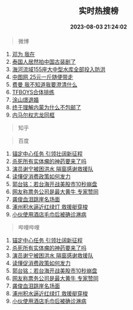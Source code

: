 <div align="center"><h2>实时热搜榜</h2><h4>2023-08-03 21:24:02</h4></div>

> 微博  

1. [邓为 我在](https://s.weibo.com/weibo?q=%E9%82%93%E4%B8%BA%20%E6%88%91%E5%9C%A8&t=31&band_rank=1&Refer=top)<br />
2. [泰国人居然拍中国古装剧了](https://s.weibo.com/weibo?q=%23%E6%B3%B0%E5%9B%BD%E4%BA%BA%E5%B1%85%E7%84%B6%E6%8B%8D%E4%B8%AD%E5%9B%BD%E5%8F%A4%E8%A3%85%E5%89%A7%E4%BA%86%23&t=31&band_rank=2&Refer=top)<br />
3. [海河流域155座大中型水库全部投入防洪](https://s.weibo.com/weibo?q=%23%E6%B5%B7%E6%B2%B3%E6%B5%81%E5%9F%9F155%E5%BA%A7%E5%A4%A7%E4%B8%AD%E5%9E%8B%E6%B0%B4%E5%BA%93%E5%85%A8%E9%83%A8%E6%8A%95%E5%85%A5%E9%98%B2%E6%B4%AA%23&t=31&band_rank=3&Refer=top)<br />
4. [中图网 25元一斤随便带走](https://s.weibo.com/weibo?q=%E4%B8%AD%E5%9B%BE%E7%BD%91%2025%E5%85%83%E4%B8%80%E6%96%A4%E9%9A%8F%E4%BE%BF%E5%B8%A6%E8%B5%B0&t=31&band_rank=4&Refer=top)<br />
5. [费曼 我不知道我要澄清什么](https://s.weibo.com/weibo?q=%E8%B4%B9%E6%9B%BC%20%E6%88%91%E4%B8%8D%E7%9F%A5%E9%81%93%E6%88%91%E8%A6%81%E6%BE%84%E6%B8%85%E4%BB%80%E4%B9%88&t=31&band_rank=5&Refer=top)<br />
6. [TFBOYS合体排练](https://s.weibo.com/weibo?q=%23TFBOYS%E5%90%88%E4%BD%93%E6%8E%92%E7%BB%83%23&t=31&band_rank=6&Refer=top)<br />
7. [涂山璟退婚](https://s.weibo.com/weibo?q=%23%E6%B6%82%E5%B1%B1%E7%92%9F%E9%80%80%E5%A9%9A%23&t=31&band_rank=7&Refer=top)<br />
8. [终于理解内蒙为什么不包邮了](https://s.weibo.com/weibo?q=%23%E7%BB%88%E4%BA%8E%E7%90%86%E8%A7%A3%E5%86%85%E8%92%99%E4%B8%BA%E4%BB%80%E4%B9%88%E4%B8%8D%E5%8C%85%E9%82%AE%E4%BA%86%23&t=31&band_rank=8&Refer=top)<br />
9. [内马尔权志龙同框](https://s.weibo.com/weibo?q=%23%E5%86%85%E9%A9%AC%E5%B0%94%E6%9D%83%E5%BF%97%E9%BE%99%E5%90%8C%E6%A1%86%23&t=31&band_rank=9&Refer=top)<br />

> 知乎  


> 百度  

1. [锚定中心任务 引领壮阔新征程](https://www.baidu.com/s?wd=%E9%94%9A%E5%AE%9A%E4%B8%AD%E5%BF%83%E4%BB%BB%E5%8A%A1+%E5%BC%95%E9%A2%86%E5%A3%AE%E9%98%94%E6%96%B0%E5%BE%81%E7%A8%8B&sa=fyb_news&rsv_dl=fyb_news)<br />
2. [杀死所有实体瘤的神药要来了吗](https://www.baidu.com/s?wd=%E6%9D%80%E6%AD%BB%E6%89%80%E6%9C%89%E5%AE%9E%E4%BD%93%E7%98%A4%E7%9A%84%E7%A5%9E%E8%8D%AF%E8%A6%81%E6%9D%A5%E4%BA%86%E5%90%97&sa=fyb_news&rsv_dl=fyb_news)<br />
3. [演员谢宁被困洪水 隔窗感谢救援队](https://www.baidu.com/s?wd=%E6%BC%94%E5%91%98%E8%B0%A2%E5%AE%81%E8%A2%AB%E5%9B%B0%E6%B4%AA%E6%B0%B4+%E9%9A%94%E7%AA%97%E6%84%9F%E8%B0%A2%E6%95%91%E6%8F%B4%E9%98%9F&sa=fyb_news&rsv_dl=fyb_news)<br />
4. [读懂促消费政策如何发力](https://www.baidu.com/s?wd=%E8%AF%BB%E6%87%82%E4%BF%83%E6%B6%88%E8%B4%B9%E6%94%BF%E7%AD%96%E5%A6%82%E4%BD%95%E5%8F%91%E5%8A%9B&sa=fyb_news&rsv_dl=fyb_news)<br />
5. [郭台铭：若台海开战美股市10秒崩盘](https://www.baidu.com/s?wd=%E9%83%AD%E5%8F%B0%E9%93%AD%EF%BC%9A%E8%8B%A5%E5%8F%B0%E6%B5%B7%E5%BC%80%E6%88%98%E7%BE%8E%E8%82%A1%E5%B8%8210%E7%A7%92%E5%B4%A9%E7%9B%98&sa=fyb_news&rsv_dl=fyb_news)<br />
6. [网友称票务公司是最大黄牛 专家赞同](https://www.baidu.com/s?wd=%E7%BD%91%E5%8F%8B%E7%A7%B0%E7%A5%A8%E5%8A%A1%E5%85%AC%E5%8F%B8%E6%98%AF%E6%9C%80%E5%A4%A7%E9%BB%84%E7%89%9B+%E4%B8%93%E5%AE%B6%E8%B5%9E%E5%90%8C&sa=fyb_news&rsv_dl=fyb_news)<br />
7. [龚俊血泪跳崖名场面](https://www.baidu.com/s?wd=%E9%BE%9A%E4%BF%8A%E8%A1%80%E6%B3%AA%E8%B7%B3%E5%B4%96%E5%90%8D%E5%9C%BA%E9%9D%A2&sa=fyb_news&rsv_dl=fyb_news)<br />
8. [涿州积水逼近红绿灯 救援艇穿梭](https://www.baidu.com/s?wd=%E6%B6%BF%E5%B7%9E%E7%A7%AF%E6%B0%B4%E9%80%BC%E8%BF%91%E7%BA%A2%E7%BB%BF%E7%81%AF+%E6%95%91%E6%8F%B4%E8%89%87%E7%A9%BF%E6%A2%AD&sa=fyb_news&rsv_dl=fyb_news)<br />
9. [小伙使用酒店毛巾后被确诊淋病](https://www.baidu.com/s?wd=%E5%B0%8F%E4%BC%99%E4%BD%BF%E7%94%A8%E9%85%92%E5%BA%97%E6%AF%9B%E5%B7%BE%E5%90%8E%E8%A2%AB%E7%A1%AE%E8%AF%8A%E6%B7%8B%E7%97%85&sa=fyb_news&rsv_dl=fyb_news)<br />

> 哔哩哔哩  

1. [锚定中心任务 引领壮阔新征程](https://www.baidu.com/s?wd=%E9%94%9A%E5%AE%9A%E4%B8%AD%E5%BF%83%E4%BB%BB%E5%8A%A1+%E5%BC%95%E9%A2%86%E5%A3%AE%E9%98%94%E6%96%B0%E5%BE%81%E7%A8%8B&sa=fyb_news&rsv_dl=fyb_news)<br />
2. [杀死所有实体瘤的神药要来了吗](https://www.baidu.com/s?wd=%E6%9D%80%E6%AD%BB%E6%89%80%E6%9C%89%E5%AE%9E%E4%BD%93%E7%98%A4%E7%9A%84%E7%A5%9E%E8%8D%AF%E8%A6%81%E6%9D%A5%E4%BA%86%E5%90%97&sa=fyb_news&rsv_dl=fyb_news)<br />
3. [演员谢宁被困洪水 隔窗感谢救援队](https://www.baidu.com/s?wd=%E6%BC%94%E5%91%98%E8%B0%A2%E5%AE%81%E8%A2%AB%E5%9B%B0%E6%B4%AA%E6%B0%B4+%E9%9A%94%E7%AA%97%E6%84%9F%E8%B0%A2%E6%95%91%E6%8F%B4%E9%98%9F&sa=fyb_news&rsv_dl=fyb_news)<br />
4. [读懂促消费政策如何发力](https://www.baidu.com/s?wd=%E8%AF%BB%E6%87%82%E4%BF%83%E6%B6%88%E8%B4%B9%E6%94%BF%E7%AD%96%E5%A6%82%E4%BD%95%E5%8F%91%E5%8A%9B&sa=fyb_news&rsv_dl=fyb_news)<br />
5. [郭台铭：若台海开战美股市10秒崩盘](https://www.baidu.com/s?wd=%E9%83%AD%E5%8F%B0%E9%93%AD%EF%BC%9A%E8%8B%A5%E5%8F%B0%E6%B5%B7%E5%BC%80%E6%88%98%E7%BE%8E%E8%82%A1%E5%B8%8210%E7%A7%92%E5%B4%A9%E7%9B%98&sa=fyb_news&rsv_dl=fyb_news)<br />
6. [网友称票务公司是最大黄牛 专家赞同](https://www.baidu.com/s?wd=%E7%BD%91%E5%8F%8B%E7%A7%B0%E7%A5%A8%E5%8A%A1%E5%85%AC%E5%8F%B8%E6%98%AF%E6%9C%80%E5%A4%A7%E9%BB%84%E7%89%9B+%E4%B8%93%E5%AE%B6%E8%B5%9E%E5%90%8C&sa=fyb_news&rsv_dl=fyb_news)<br />
7. [龚俊血泪跳崖名场面](https://www.baidu.com/s?wd=%E9%BE%9A%E4%BF%8A%E8%A1%80%E6%B3%AA%E8%B7%B3%E5%B4%96%E5%90%8D%E5%9C%BA%E9%9D%A2&sa=fyb_news&rsv_dl=fyb_news)<br />
8. [涿州积水逼近红绿灯 救援艇穿梭](https://www.baidu.com/s?wd=%E6%B6%BF%E5%B7%9E%E7%A7%AF%E6%B0%B4%E9%80%BC%E8%BF%91%E7%BA%A2%E7%BB%BF%E7%81%AF+%E6%95%91%E6%8F%B4%E8%89%87%E7%A9%BF%E6%A2%AD&sa=fyb_news&rsv_dl=fyb_news)<br />
9. [小伙使用酒店毛巾后被确诊淋病](https://www.baidu.com/s?wd=%E5%B0%8F%E4%BC%99%E4%BD%BF%E7%94%A8%E9%85%92%E5%BA%97%E6%AF%9B%E5%B7%BE%E5%90%8E%E8%A2%AB%E7%A1%AE%E8%AF%8A%E6%B7%8B%E7%97%85&sa=fyb_news&rsv_dl=fyb_news)<br />
